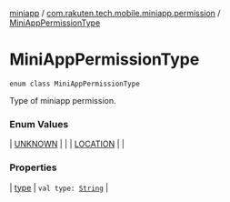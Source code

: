 [miniapp](../../index.md) / [com.rakuten.tech.mobile.miniapp.permission](../index.md) / [MiniAppPermissionType](./index.md)

# MiniAppPermissionType

`enum class MiniAppPermissionType`

Type of miniapp permission.

### Enum Values

| [UNKNOWN](-u-n-k-n-o-w-n.md) |  |
| [LOCATION](-l-o-c-a-t-i-o-n.md) |  |

### Properties

| [type](type.md) | `val type: `[`String`](https://kotlinlang.org/api/latest/jvm/stdlib/kotlin/-string/index.html) |

